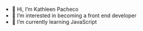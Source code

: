 - 👋 Hi, I’m Kathleen Pacheco
- 👀 I’m interested in becoming a front end developer
- 🌱 I’m currently learning JavaScript


<!---
kathypach02/kathypach02 is a ✨ special ✨ repository because its `README.md` (this file) appears on your GitHub profile.
You can click the Preview link to take a look at your changes.
--->
